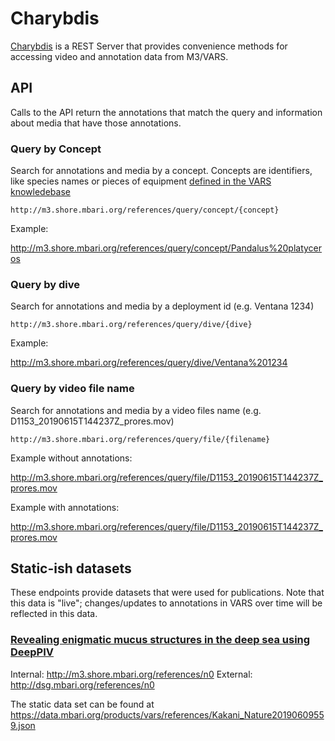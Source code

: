 # Charybdis

[Charybdis](https://bitbucket.org/mbari/charybdis) is a REST Server that provides convenience methods for accessing video and annotation data from M3/VARS. 

## API

Calls to the API return the annotations that match the query and information about media that have those annotations. 

### Query by Concept

Search for annotations and media by a concept. Concepts are identifiers, like species names or pieces of equipment [defined in the VARS knowledebase](http://m3.shore.mbari.org/kb/v1/concept)

`http://m3.shore.mbari.org/references/query/concept/{concept}`

Example:

<http://m3.shore.mbari.org/references/query/concept/Pandalus%20platyceros>

### Query by dive

Search for annotations and media by a deployment id (e.g. Ventana 1234)

`http://m3.shore.mbari.org/references/query/dive/{dive}`

Example:

<http://m3.shore.mbari.org/references/query/dive/Ventana%201234>

### Query by video file name

Search for annotations and media by a video files name (e.g. D1153_20190615T144237Z_prores.mov)

`http://m3.shore.mbari.org/references/query/file/{filename}`

Example without annotations: 

<http://m3.shore.mbari.org/references/query/file/D1153_20190615T144237Z_prores.mov>

Example with annotations:

<http://m3.shore.mbari.org/references/query/file/D1153_20190615T144237Z_prores.mov>

## Static-ish datasets

These endpoints provide datasets that were used for publications. Note that this data is "live"; changes/updates to annotations in VARS over time will be reflected in this data.

### [Revealing enigmatic mucus structures in the deep sea using DeepPIV](https://www.nature.com/articles/s41586-020-2345-2)

Internal: <http://m3.shore.mbari.org/references/n0>
External: <http://dsg.mbari.org/references/n0>

The static data set can be found at <https://data.mbari.org/products/vars/references/Kakani_Nature20190609559.json>